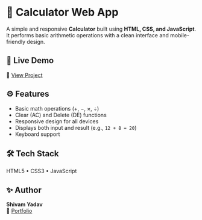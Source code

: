 # 🧮 Calculator Web App

A simple and responsive **Calculator** built using **HTML, CSS, and JavaScript**.  
It performs basic arithmetic operations with a clean interface and mobile-friendly design.

## 🚀 Live Demo  
🔗 [View Project](https://shivamyadav-2005.github.io/calculator-project/)

## ⚙️ Features
- Basic math operations (+, −, ×, ÷)  
- Clear (AC) and Delete (DE) functions  
- Responsive design for all devices  
- Displays both input and result (e.g., `12 + 8 = 20`)  
- Keyboard support

## 🛠️ Tech Stack
HTML5 • CSS3 • JavaScript

## ✨ Author
**Shivam Yadav**  
🔗 [Portfolio](https://yourusername.github.io/)
